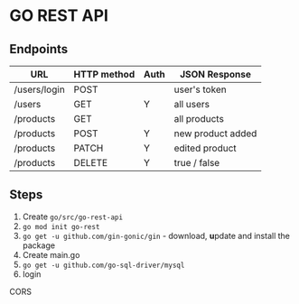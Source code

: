 # GO REST API

## Endpoints

| URL          | HTTP method | Auth | JSON Response     |
| ------------ | ----------- | ---- | ----------------- |
| /users/login | POST        |      | user's token      |
| /users       | GET         | Y    | all users         |
| /products    | GET         |      | all products      |
| /products    | POST        | Y    | new product added |
| /products    | PATCH       | Y    | edited product    |
| /products    | DELETE      | Y    | true / false      |

## Steps

1. Create `go/src/go-rest-api`
1. `go mod init go-rest`
1. `go get -u github.com/gin-gonic/gin` - download, **u**pdate and install the package
1. Create main.go
1. `go get -u github.com/go-sql-driver/mysql`
1. login

CORS
